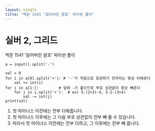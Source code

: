```yaml
---
layout: single
title: "백준 1541 '잃어버린 괄호' 파이썬 풀이"
---
```


# 실버 2, 그리드

백준 1541 '잃어버린 괄호' 파이썬 풀이<br>

```
a = input().split('-')  

val = 0
for i in a[0].split('+'): # '-'가 처음으로 등장하기 전까지는 항상 더해준다
    val += int(i)
for i in a[1:]:         # 앞에 -가 붙으므로 부호 상관없이 항상 빼준다
    for j in i.split('+'):  # ex) 5-(2+3)-4, 5-2-(3+4) 
        val -= int(j)
print(val)
```
1. 첫 마이너스 이전에는 전부 더해줍니다.
2. 첫 마이너스 이후에는 그 다음 부호 상관없이 전부 빼 줄 수 있습니다.
3. 따라서 첫 마이너스 이전에는 전부 더하고, 그 이후에는 전부 빼 줍니다.